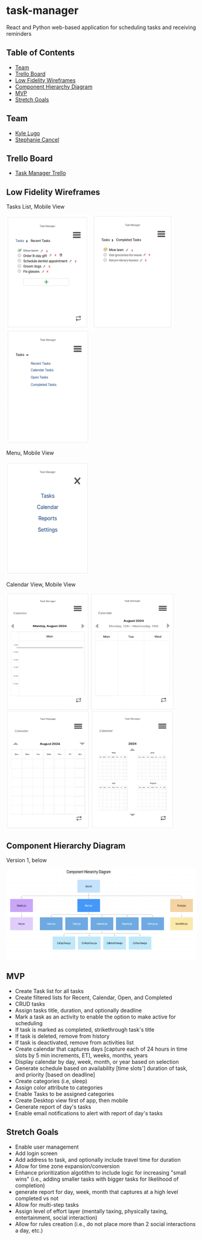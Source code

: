 # task-manager
React and Python web-based application for scheduling tasks and receiving reminders

## Table of Contents
- [Team](#team)
- [Trello Board](#trello-board)
- [Low Fidelity Wireframes](#low-fidelity-wireframes)
- [Component Hierarchy Diagram](#component-hierarchy-diagram)
- [MVP](#mvp)
- [Stretch Goals](#stretch-goals)

## Team
- [Kyle Lugo](https://github.com/kjl56)
- [Stephanie Cancel](https://github.com/persefy)

## Trello Board
- [Task Manager Trello](https://trello.com/b/TCpZaEZJ/task-manager)

## Low Fidelity Wireframes
Tasks List, Mobile View

<img src="./readme-files/RecentTasks.png" width="220" height="300">
<img src="./readme-files/CompletedTasks.png" width="220" height="300">
<img src="./readme-files/TasksMenu.png" width="220" height="300">

Menu, Mobile View

<img src="./readme-files/NavMenu.png" width="220" height="300">

Calendar View, Mobile View

<img src="./readme-files/calendarDayView.png" width="220" height="310">
<img src="./readme-files/calendarWeekView.png" width="220" height="310">
<img src="./readme-files/calendarMonthView.png" width="220" height="310">
<img src="./readme-files/calendarYearView.png" width="220" height="310">

## Component Hierarchy Diagram
Version 1, below

<img src="./readme-files/CHD.png" width="900" height="240">

## MVP
- Create Task list for all tasks
- Create filtered lists for Recent, Calendar, Open, and Completed
-  CRUD tasks
- Assign tasks title, duration, and optionally deadline
- Mark a task as an activity to enable the option to make active for scheduling
- If task is marked as completed, strikethrough task's title
- If task is deleted, remove from history
- If task is deactivated, remove from activities list
- Create calendar that captures days [capture each of 24 hours in time slots by 5 min increments, ET], weeks, months, years
- Display calendar by day, week, month, or year based on selection
- Generate schedule based on availability [time slots'] duration of task, and priority [based on deadline]
- Create categories (i.e, sleep)
- Assign color attribute to categories
- Enable Tasks to be assigned categories
- Create Desktop view first of app, then mobile
- Generate report of day's tasks
- Enable email notifications to alert with report of day's tasks

## Stretch Goals
- Enable user management
- Add login screen
- Add address to task, and optionally include travel time for duration
- Allow for time zone expansion/conversion
- Enhance prioritization algotithm to include logic for increasing "small wins" (i.e., adding smaller tasks with bigger tasks for likelihood of completion)
- generate report for day, week, month that captures at a high level completed vs not   
- Allow for multi-step tasks
- Assign level of effort layer (mentally taxing, physically taxing, entertainment, social interaction)
- Allow for rules creation (i.e., do not place more than 2 social interactions a day, etc.)
